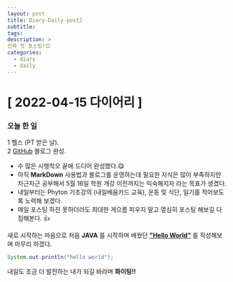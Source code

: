 ```yaml
---
layout: post
title: Diary-Daily-post2
subtitle:
tags: 
description: >
진짜 첫 포스팅!😊
categories:
  - diary
  - daily
---
```


# [ 2022-04-15 다이어리 ]

<h3>오늘 한 일</h3>
1 헬스 (PT 받은 날).
<br>
2 <u>GitHub</u> 블로그 완성.

 - 수 많은 시행착오 끝에 드디어 완성했다.😋
 - 아직 __MarkDown__ 사용법과 블로그를 운영하는데 필요한 지식은 많이 부족하지만 차근차근 공부해서 5월 16일 학원 개강 이전까지는 익숙해지자 라는 목표가 생겼다.
 - 내일부터는 Phyton 기초강의 (내일배움카드 교육), 운동 및 식단, 일기를 적어보도록 노력해 보겠다.
 - 매일 포스팅 하진 못하더라도 최대한 게으름 피우지 말고 열심히 포스팅 해보길 다짐해본다. 👍  



새로 시작하는 마음으로 처음 __JAVA__ 를 시작하며 배웠던 __<u>"Hello World"</u>__ 를 작성해보며 마무리 하겠다.
~~~java
System.out.println("hello world");
~~~

내일도 조금 더 발전하는 내가 되길 바라며 __화이팅!!__
